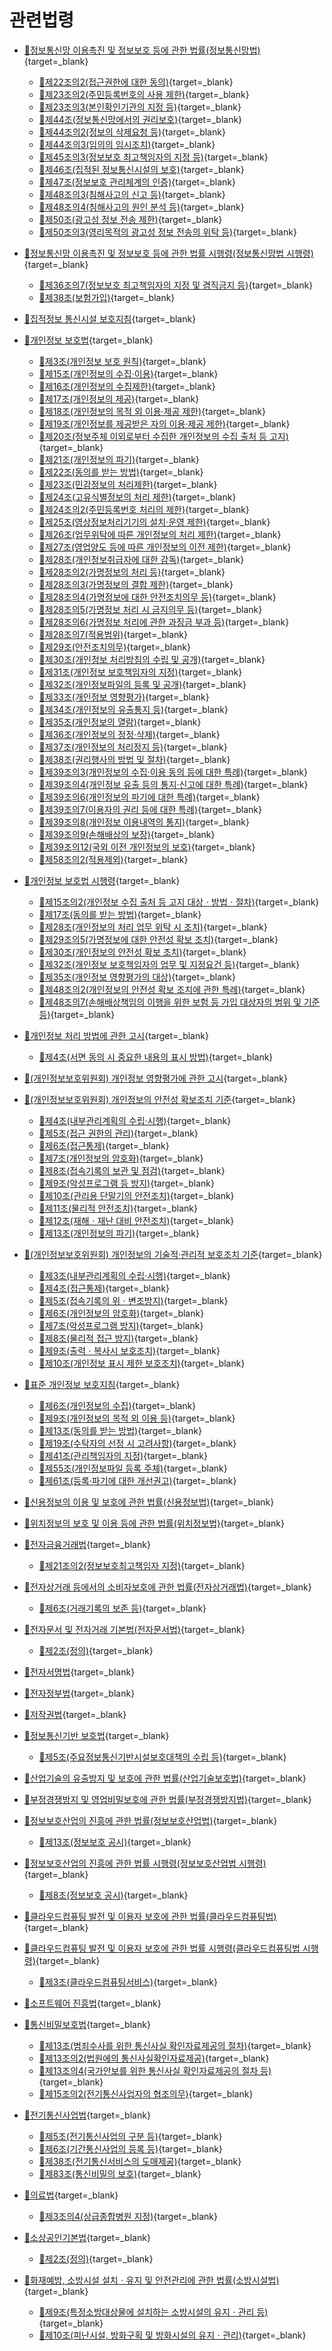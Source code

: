 # 관련법령

- [🔗정보통신망 이용촉진 및 정보보호 등에 관한 법률(정보통신망법)][정보통신망법]{target=_blank}
    - [🔗제22조의2(접근권한에 대한 동의)][정보통신망법 제22조의2 부분]{target=_blank}
    - [🔗제23조의2(주민등록번호의 사용 제한)][정보통신망법 제23조의2 부분]{target=_blank}
    - [🔗제23조의3(본인확인기관의 지정 등)][정보통신망법 제23조의3 부분]{target=_blank}
    - [🔗제44조(정보통신망에서의 권리보호)][정보통신망법 제44조 부분]{target=_blank}
    - [🔗제44조의2(정보의 삭제요청 등)][정보통신망법 제44조의2 부분]{target=_blank}
    - [🔗제44조의3(임의의 임시조치)][정보통신망법 제44조의3 부분]{target=_blank}
    - [🔗제45조의3(정보보호 최고책임자의 지정 등)][정보통신망법 제45조의3 부분]{target=_blank}
    - [🔗제46조(집적된 정보통신시설의 보호)][정보통신망법 제46조 부분]{target=_blank}
    - [🔗제47조(정보보호 관리체계의 인증)][정보통신망법 제47조 부분]{target=_blank}
    - [🔗제48조의3(침해사고의 신고 등)][정보통신망법 제48조의3 부분]{target=_blank}
    - [🔗제48조의4(침해사고의 원인 분석 등)][정보통신망법 제48조의4 부분]{target=_blank}
    - [🔗제50조(광고성 정보 전송 제한)][정보통신망법 제50조 부분]{target=_blank}
    - [🔗제50조의3(영리목적의 광고성 정보 전송의 위탁 등)][정보통신망법 제50조의3 부분]{target=_blank}

- [🔗정보통신망 이용촉진 및 정보보호 등에 관한 법률 시행령(정보통신망법 시행령)][정보통신망법 시행령]{target=_blank}
    - [🔗제36조의7(정보보호 최고책임자의 지정 및 겸직금지 등)][정보통신망법 시행령 제36조의7 부분]{target=_blank}
    - [🔗제38조(보험가입)][정보통신망법 시행령 제38조 부분]{target=_blank}

- [🔗집적정보 통신시설 보호지침][집적정보 통신시설 보호지침]{target=_blank}

- [🔗개인정보 보호법][개인정보 보호법]{target=_blank}
    - [🔗제3조(개인정보 보호 원칙)][개인정보 보호법 제3조 부분]{target=_blank}
    - [🔗제15조(개인정보의 수집·이용)][개인정보 보호법 제15조 부분]{target=_blank}
    - [🔗제16조(개인정보의 수집제한)][개인정보 보호법 제16조 부분]{target=_blank}
    - [🔗제17조(개인정보의 제공)][개인정보 보호법 제17조 부분]{target=_blank}
    - [🔗제18조(개인정보의 목적 외 이용·제공 제한)][개인정보 보호법 제18조 부분]{target=_blank}
    - [🔗제19조(개인정보를 제공받은 자의 이용·제공 제한)][개인정보 보호법 제19조 부분]{target=_blank}
    - [🔗제20조(정보주체 이외로부터 수집한 개인정보의 수집 출처 등 고지)][개인정보 보호법 제20조 부분]{target=_blank}
    - [🔗제21조(개인정보의 파기)][개인정보 보호법 제21조 부분]{target=_blank}
    - [🔗제22조(동의를 받는 방법)][개인정보 보호법 제22조 부분]{target=_blank}
    - [🔗제23조(민감정보의 처리제한)][개인정보 보호법 제23조 부분]{target=_blank}
    - [🔗제24조(고유식별정보의 처리 제한)][개인정보 보호법 제24조 부분]{target=_blank}
    - [🔗제24조의2(주민등록번호 처리의 제한)][개인정보 보호법 제24조의2 부분]{target=_blank}
    - [🔗제25조(영상정보처리기기의 설치·운영 제한)][개인정보 보호법 제25조 부분]{target=_blank}
    - [🔗제26조(업무위탁에 따른 개인정보의 처리 제한)][개인정보 보호법 제26조 부분]{target=_blank}
    - [🔗제27조(영업양도 등에 따른 개인정보의 이전 제한)][개인정보 보호법 제27조 부분]{target=_blank}
    - [🔗제28조(개인정보취급자에 대한 감독)][개인정보 보호법 제28조 부분]{target=_blank}
    - [🔗제28조의2(가명정보의 처리 등)][개인정보 보호법 제28조의2 부분]{target=_blank}
    - [🔗제28조의3(가명정보의 결합 제한)][개인정보 보호법 제28조의3 부분]{target=_blank}
    - [🔗제28조의4(가명정보에 대한 안전조치의무 등)][개인정보 보호법 제28조의4 부분]{target=_blank}
    - [🔗제28조의5(가명정보 처리 시 금지의무 등)][개인정보 보호법 제28조의5 부분]{target=_blank}
    - [🔗제28조의6(가명정보 처리에 관한 과징금 부과 등)][개인정보 보호법 제28조의6 부분]{target=_blank}
    - [🔗제28조의7(적용범위)][개인정보 보호법 제28조의7 부분]{target=_blank}
    - [🔗제29조(안전조치의무)][개인정보 보호법 제29조 부분]{target=_blank}
    - [🔗제30조(개인정보 처리방침의 수립 및 공개)][개인정보 보호법 제30조 부분]{target=_blank}
    - [🔗제31조(개인정보 보호책임자의 지정)][개인정보 보호법 제31조 부분]{target=_blank}
    - [🔗제32조(개인정보파일의 등록 및 공개)][개인정보 보호법 제32조 부분]{target=_blank}
    - [🔗제33조(개인정보 영향평가)][개인정보 보호법 제33조 부분]{target=_blank}
    - [🔗제34조(개인정보의 유출통지 등)][개인정보 보호법 제34조 부분]{target=_blank}
    - [🔗제35조(개인정보의 열람)][개인정보 보호법 제35조 부분]{target=_blank}
    - [🔗제36조(개인정보의 정정·삭제)][개인정보 보호법 제36조 부분]{target=_blank}
    - [🔗제37조(개인정보의 처리정지 등)][개인정보 보호법 제37조 부분]{target=_blank}
    - [🔗제38조(권리행사의 방법 및 절차)][개인정보 보호법 제38조 부분]{target=_blank}
    - [🔗제39조의3(개인정보의 수집·이용 동의 등에 대한 특례)][개인정보 보호법 제39조의3 부분]{target=_blank}
    - [🔗제39조의4(개인정보 유출 등의 통지·신고에 대한 특례)][개인정보 보호법 제39조의4 부분]{target=_blank}
    - [🔗제39조의6(개인정보의 파기에 대한 특례)][개인정보 보호법 제39조의6 부분]{target=_blank}
    - [🔗제39조의7(이용자의 권리 등에 대한 특례)][개인정보 보호법 제39조의7 부분]{target=_blank}
    - [🔗제39조의8(개인정보 이용내역의 통지)][개인정보 보호법 제39조의8 부분]{target=_blank}
    - [🔗제39조의9(손해배상의 보장)][개인정보 보호법 제39조의9 부분]{target=_blank}
    - [🔗제39조의12(국외 이전 개인정보의 보호)][개인정보 보호법 제39조의12 부분]{target=_blank}
    - [🔗제58조의2(적용제외)][개인정보 보호법 제58조의2 부분]{target=_blank}

- [🔗개인정보 보호법 시행령][개인정보 보호법 시행령]{target=_blank}
    - [🔗제15조의2(개인정보 수집 출처 등 고지 대상ㆍ방법ㆍ절차)][개인정보 보호법 시행령 제15조의2 부분]{target=_blank}
    - [🔗제17조(동의를 받는 방법)][개인정보 보호법 시행령 제17조 부분]{target=_blank}
    - [🔗제28조(개인정보의 처리 업무 위탁 시 조치)][개인정보 보호법 시행령 제28조 부분]{target=_blank}
    - [🔗제29조의5(가명정보에 대한 안전성 확보 조치)][개인정보 보호법 시행령 제29조의5 부분]{target=_blank}
    - [🔗제30조(개인정보의 안전성 확보 조치)][개인정보 보호법 시행령 제30조 부분]{target=_blank}
    - [🔗제32조(개인정보 보호책임자의 업무 및 지정요건 등)][개인정보 보호법 시행령 제32조 부분]{target=_blank}
    - [🔗제35조(개인정보 영향평가의 대상)][개인정보 보호법 시행령 제35조 부분]{target=_blank}
    - [🔗제48조의2(개인정보의 안전성 확보 조치에 관한 특례)][개인정보 보호법 시행령 제48조의2 부분]{target=_blank}
    - [🔗제48조의7(손해배상책임의 이행을 위한 보험 등 가입 대상자의 범위 및 기준 등)][개인정보 보호법 시행령 제48조의7 부분]{target=_blank}

- [🔗개인정보 처리 방법에 관한 고시][개인정보 처리 방법에 관한 고시]{target=_blank}
    - [🔗제4조(서면 동의 시 중요한 내용의 표시 방법)][개인정보 처리 방법에 관한 고시 제4조]{target=_blank}

- [🔗(개인정보보호위원회) 개인정보 영향평가에 관한 고시][개인정보 영향평가에 관한 고시]{target=_blank}

- [🔗(개인정보보호위원회) 개인정보의 안전성 확보조치 기준][개인정보의 안전성 확보조치 기준]{target=_blank}
    - [🔗제4조(내부관리계획의 수립·시행)][개인정보의 안전성 확보조치 기준 제4조]{target=_blank}
    - [🔗제5조(접근 권한의 관리)][개인정보의 안전성 확보조치 기준 제5조]{target=_blank}
    - [🔗제6조(접근통제)][개인정보의 안전성 확보조치 기준 제6조]{target=_blank}
    - [🔗제7조(개인정보의 암호화)][개인정보의 안전성 확보조치 기준 제7조]{target=_blank}
    - [🔗제8조(접속기록의 보관 및 점검)][개인정보의 안전성 확보조치 기준 제8조]{target=_blank}
    - [🔗제9조(악성프로그램 등 방지)][개인정보의 안전성 확보조치 기준 제9조]{target=_blank}
    - [🔗제10조(관리용 단말기의 안전조치)][개인정보의 안전성 확보조치 기준 제10조]{target=_blank}
    - [🔗제11조(물리적 안전조치)][개인정보의 안전성 확보조치 기준 제11조]{target=_blank}
    - [🔗제12조(재해ㆍ재난 대비 안전조치)][개인정보의 안전성 확보조치 기준 제12조]{target=_blank}
    - [🔗제13조(개인정보의 파기)][개인정보의 안전성 확보조치 기준 제13조]{target=_blank}

- [🔗(개인정보보호위원회) 개인정보의 기술적·관리적 보호조치 기준][개인정보의 기술적·관리적 보호조치 기준]{target=_blank}
    - [🔗제3조(내부관리계획의 수립·시행)][개인정보의 기술적·관리적 보호조치 기준 제3조]{target=_blank}
    - [🔗제4조(접근통제)][개인정보의 기술적·관리적 보호조치 기준 제4조]{target=_blank}
    - [🔗제5조(접속기록의 위ㆍ변조방지)][개인정보의 기술적·관리적 보호조치 기준 제5조]{target=_blank}
    - [🔗제6조(개인정보의 암호화)][개인정보의 기술적·관리적 보호조치 기준 제6조]{target=_blank}
    - [🔗제7조(악성프로그램 방지)][개인정보의 기술적·관리적 보호조치 기준 제7조]{target=_blank}
    - [🔗제8조(물리적 접근 방지)][개인정보의 기술적·관리적 보호조치 기준 제8조]{target=_blank}
    - [🔗제9조(출력ㆍ복사시 보호조치)][개인정보의 기술적·관리적 보호조치 기준 제9조]{target=_blank}
    - [🔗제10조(개인정보 표시 제한 보호조치)][개인정보의 기술적·관리적 보호조치 기준 제10조]{target=_blank}

- [🔗표준 개인정보 보호지침][표준 개인정보 보호지침]{target=_blank}
    - [🔗제6조(개인정보의 수집)][표준 개인정보 보호지침 제6조]{target=_blank}
    - [🔗제9조(개인정보의 목적 외 이용 등)][표준 개인정보 보호지침 제9조]{target=_blank}
    - [🔗제13조(동의를 받는 방법)][표준 개인정보 보호지침 제13조]{target=_blank}
    - [🔗제19조(수탁자의 선정 시 고려사항)][표준 개인정보 보호지침 제19조]{target=_blank}
    - [🔗제41조(관리책임자의 지정)][표준 개인정보 보호지침 제41조]{target=_blank}
    - [🔗제55조(개인정보파일 등록 주체)][표준 개인정보 보호지침 제55조]{target=_blank}
    - [🔗제61조(등록·파기에 대한 개선권고)][표준 개인정보 보호지침 제61조]{target=_blank}

- [🔗신용정보의 이용 및 보호에 관한 법률(신용정보법)][신용정보법]{target=_blank}

- [🔗위치정보의 보호 및 이용 등에 관한 법률(위치정보법)][위치정보법]{target=_blank}

- [🔗전자금융거래법][전자금융거래법]{target=_blank}
    - [🔗제21조의2(정보보호최고책임자 지정)][전자금융거래법 제21조의2 부분]{target=_blank}

- [🔗전자상거래 등에서의 소비자보호에 관한 법률(전자상거래법)][전자상거래법]{target=_blank}
    - [🔗제6조(거래기록의 보존 등)][전자상거래법 제6조 부분]{target=_blank}

- [🔗전자문서 및 전자거래 기본법(전자문서법)][전자문서법]{target=_blank}
    - [🔗제2조(정의)][전자문서법 제2조 부분]{target=_blank}

- [🔗전자서명법][전자서명법]{target=_blank}

- [🔗전자정부법][전자정부법]{target=_blank}

- [🔗저작권법][저작권법]{target=_blank}

- [🔗정보통신기반 보호법][정보통신기반 보호법]{target=_blank}
    - [🔗제5조(주요정보통신기반시설보호대책의 수립 등)][정보통신기반 보호법 제5조 부분]{target=_blank}

- [🔗산업기술의 유출방지 및 보호에 관한 법률(산업기술보호법)][산업기술보호법]{target=_blank}

- [🔗부정경쟁방지 및 영업비밀보호에 관한 법률(부정경쟁방지법)][부정경쟁방지법]{target=_blank}

- [🔗정보보호산업의 진흥에 관한 법률(정보보호산업법)][정보보호산업법]{target=_blank}
    - [🔗제13조(정보보호 공시)][정보보호산업법 제13조 부분]{target=_blank}

- [🔗정보보호산업의 진흥에 관한 법률 시행령(정보보호산업법 시행령)][정보보호산업법 시행령]{target=_blank}
    - [🔗제8조(정보보호 공시)][정보보호산업법 시행령 제8조 부분]{target=_blank}

- [🔗클라우드컴퓨팅 발전 및 이용자 보호에 관한 법률(클라우드컴퓨팅법)][클라우드컴퓨팅법]{target=_blank}

- [🔗클라우드컴퓨팅 발전 및 이용자 보호에 관한 법률 시행령(클라우드컴퓨팅법 시행령)][클라우드컴퓨팅법 시행령]{target=_blank}
    - [🔗제3조(클라우드컴퓨팅서비스)][클라우드컴퓨팅법 시행령 제3조 부분]{target=_blank}

- [🔗소프트웨어 진흥법][소프트웨어 진흥법]{target=_blank}

- [🔗통신비밀보호법][통신비밀보호법]{target=_blank}
    - [🔗제13조(범죄수사를 위한 통신사실 확인자료제공의 절차)][통신비밀보호법 제13조 부분]{target=_blank}
    - [🔗제13조의2(법원에의 통신사실확인자료제공)][통신비밀보호법 제13조의2 부분]{target=_blank}
    - [🔗제13조의4(국가안보를 위한 통신사실 확인자료제공의 절차 등)][통신비밀보호법 제13조의4 부분]{target=_blank}
    - [🔗제15조의2(전기통신사업자의 협조의무)][통신비밀보호법 제15조의2 부분]{target=_blank}

- [🔗전기통신사업법][전기통신사업법]{target=_blank}
    - [🔗제5조(전기통신사업의 구분 등)][전기통신사업법 제5조 부분]{target=_blank}
    - [🔗제6조(기간통신사업의 등록 등)][전기통신사업법 제6조 부분]{target=_blank}
    - [🔗제38조(전기통신서비스의 도매제공)][전기통신사업법 제38조 부분]{target=_blank}
    - [🔗제83조(통신비밀의 보호)][전기통신사업법 제83조 부분]{target=_blank}

- [🔗의료법][의료법]{target=_blank}
    - [🔗제3조의4(상급종합병원 지정)][의료법 제3조의4 부분]{target=_blank}

- [🔗소상공인기본법][소상공인기본법]{target=_blank}
    - [🔗제2조(정의)][소상공인기본법 제2조 부분]{target=_blank}

- [🔗화재예방, 소방시설 설치ㆍ유지 및 안전관리에 관한 법률(소방시설법)][소방시설법]{target=_blank}
    - [🔗제9조(특정소방대상물에 설치하는 소방시설의 유지ㆍ관리 등)][소방시설법 제9조 부분]{target=_blank}
    - [🔗제10조(피난시설, 방화구획 및 방화시설의 유지ㆍ관리)][소방시설법 제10조 부분]{target=_blank}

[정보통신망법]: https://www.law.go.kr/법령/정보통신망이용촉진및정보보호등에관한법률 "정보통신망법"
[정보통신망법 제22조의2 부분]: https://www.law.go.kr/법령/정보통신망이용촉진및정보보호등에관한법률/제22조의2 "정보통신망법 제22조의2 부분"
[정보통신망법 제23조의2 부분]: https://www.law.go.kr/법령/정보통신망이용촉진및정보보호등에관한법률/제23조의2 "정보통신망법 제23조의2 부분"
[정보통신망법 제23조의3 부분]: https://www.law.go.kr/법령/정보통신망이용촉진및정보보호등에관한법률/제23조의3 "정보통신망법 제23조의3 부분"
[정보통신망법 제45조의3 부분]: https://www.law.go.kr/법령/정보통신망이용촉진및정보보호등에관한법률/제45조의3 "정보통신망법 제45조의3 부분"
[정보통신망법 제44조 부분]: https://www.law.go.kr/법령/정보통신망이용촉진및정보보호등에관한법률/제44조 "정보통신망법 제44조 부분"
[정보통신망법 제44조의2 부분]: https://www.law.go.kr/법령/정보통신망이용촉진및정보보호등에관한법률/제44조의2 "정보통신망법 제44조의2 부분"
[정보통신망법 제44조의3 부분]: https://www.law.go.kr/법령/정보통신망이용촉진및정보보호등에관한법률/제44조의3 "정보통신망법 제44조의3 부분"
[정보통신망법 제46조 부분]: https://www.law.go.kr/법령/정보통신망이용촉진및정보보호등에관한법률/제46조 "정보통신망법 제46조 부분"
[정보통신망법 제47조 부분]: https://www.law.go.kr/법령/정보통신망이용촉진및정보보호등에관한법률/제47조 "정보통신망법 제47조 부분"
[정보통신망법 제48조의3 부분]: https://www.law.go.kr/법령/정보통신망이용촉진및정보보호등에관한법률/제48조의3 "정보통신망법 제45조의3 부분"
[정보통신망법 제48조의4 부분]: https://www.law.go.kr/법령/정보통신망이용촉진및정보보호등에관한법률/제48조의4 "정보통신망법 제48조의4 부분"
[정보통신망법 제50조 부분]: https://www.law.go.kr/법령/정보통신망이용촉진및정보보호등에관한법률/제50조 "정보통신망법 제50조 부분"
[정보통신망법 제50조의3 부분]: https://www.law.go.kr/법령/정보통신망이용촉진및정보보호등에관한법률/제50조의3 "정보통신망법 제50조의3 부분"

[정보통신망법 시행령]: https://www.law.go.kr/법령/정보통신망이용촉진및정보보호등에관한법률시행령 "정보통신망법 시행령"
[정보통신망법 시행령 제36조의7 부분]: https://www.law.go.kr/법령/정보통신망이용촉진및정보보호등에관한법률시행령/제36조의7 "정보통신망법 시행령 제36조의7 부분"
[정보통신망법 시행령 제38조 부분]: https://www.law.go.kr/법령/정보통신망이용촉진및정보보호등에관한법률시행령/제38조 "정보통신망법 시행령 제38조 부분"

[집적정보 통신시설 보호지침]: https://www.law.go.kr/행정규칙/집적정보통신시설보호지침 "집적정보 통신시설 보호지침"

[개인정보 보호법]: https://www.law.go.kr/법령/개인정보보호법 "개인정보 보호법"
[개인정보 보호법 제3조 부분]: https://www.law.go.kr/법령/개인정보보호법/제3조 "개인정보 보호법 제3조 부분"
[개인정보 보호법 제15조 부분]: https://www.law.go.kr/법령/개인정보보호법/제15조 "개인정보 보호법 제15조 부분"
[개인정보 보호법 제16조 부분]: https://www.law.go.kr/법령/개인정보보호법/제16조 "개인정보 보호법 제16조 부분"
[개인정보 보호법 제17조 부분]: https://www.law.go.kr/법령/개인정보보호법/제17조 "개인정보 보호법 제17조 부분"
[개인정보 보호법 제18조 부분]: https://www.law.go.kr/법령/개인정보보호법/제18조 "개인정보 보호법 제18조 부분"
[개인정보 보호법 제19조 부분]: https://www.law.go.kr/법령/개인정보보호법/제19조 "개인정보 보호법 제19조 부분"
[개인정보 보호법 제20조 부분]: https://www.law.go.kr/법령/개인정보보호법/제20조 "개인정보 보호법 제20조 부분"
[개인정보 보호법 제21조 부분]: https://www.law.go.kr/법령/개인정보보호법/제21조 "개인정보 보호법 제21조 부분"
[개인정보 보호법 제22조 부분]: https://www.law.go.kr/법령/개인정보보호법/제22조 "개인정보 보호법 제22조 부분"
[개인정보 보호법 제23조 부분]: https://www.law.go.kr/법령/개인정보보호법/제23조 "개인정보 보호법 제23조 부분"
[개인정보 보호법 제24조 부분]: https://www.law.go.kr/법령/개인정보보호법/제24조 "개인정보 보호법 제24조 부분"
[개인정보 보호법 제24조의2 부분]: https://www.law.go.kr/법령/개인정보보호법/제24조의2 "개인정보 보호법 제24조의2 부분"
[개인정보 보호법 제25조 부분]: https://www.law.go.kr/법령/개인정보보호법/제25조 "개인정보 보호법 제25조 부분"
[개인정보 보호법 제26조 부분]: https://www.law.go.kr/법령/개인정보보호법/제26조 "개인정보 보호법 제26조 부분"
[개인정보 보호법 제27조 부분]: https://www.law.go.kr/법령/개인정보보호법/제27조 "개인정보 보호법 제27조 부분"
[개인정보 보호법 제28조 부분]: https://www.law.go.kr/법령/개인정보보호법/제28조 "개인정보 보호법 제28조 부분"
[개인정보 보호법 제28조의2 부분]: https://www.law.go.kr/법령/개인정보보호법/제28조의2 "개인정보 보호법 제28조의2 부분"
[개인정보 보호법 제28조의3 부분]: https://www.law.go.kr/법령/개인정보보호법/제28조의3 "개인정보 보호법 제28조의3 부분"
[개인정보 보호법 제28조의4 부분]: https://www.law.go.kr/법령/개인정보보호법/제28조의4 "개인정보 보호법 제28조의4 부분"
[개인정보 보호법 제28조의5 부분]: https://www.law.go.kr/법령/개인정보보호법/제28조의5 "개인정보 보호법 제28조의5 부분"
[개인정보 보호법 제28조의6 부분]: https://www.law.go.kr/법령/개인정보보호법/제28조의6 "개인정보 보호법 제28조의6 부분"
[개인정보 보호법 제28조의7 부분]: https://www.law.go.kr/법령/개인정보보호법/제28조의7 "개인정보 보호법 제28조의7 부분"
[개인정보 보호법 제29조 부분]: https://www.law.go.kr/법령/개인정보보호법/제29조 "개인정보 보호법 제29조 부분"
[개인정보 보호법 제30조 부분]: https://www.law.go.kr/법령/개인정보보호법/제30조 "개인정보 보호법 제30조 부분"
[개인정보 보호법 제31조 부분]: https://www.law.go.kr/법령/개인정보보호법/제31조 "개인정보 보호법 제31조 부분"
[개인정보 보호법 제32조 부분]: https://www.law.go.kr/법령/개인정보보호법/제32조 "개인정보 보호법 제32조 부분"
[개인정보 보호법 제33조 부분]: https://www.law.go.kr/법령/개인정보보호법/제33조 "개인정보 보호법 제33조 부분"
[개인정보 보호법 제34조 부분]: https://www.law.go.kr/법령/개인정보보호법/제34조 "개인정보 보호법 제34조 부분"
[개인정보 보호법 제35조 부분]: https://www.law.go.kr/법령/개인정보보호법/제35조 "개인정보 보호법 제35조 부분"
[개인정보 보호법 제36조 부분]: https://www.law.go.kr/법령/개인정보보호법/제36조 "개인정보 보호법 제36조 부분"
[개인정보 보호법 제37조 부분]: https://www.law.go.kr/법령/개인정보보호법/제37조 "개인정보 보호법 제37조 부분"
[개인정보 보호법 제38조 부분]: https://www.law.go.kr/법령/개인정보보호법/제38조 "개인정보 보호법 제38조 부분"
[개인정보 보호법 제39조의3 부분]: https://www.law.go.kr/법령/개인정보보호법/제39조의3 "개인정보 보호법 제39조의3 부분"
[개인정보 보호법 제39조의4 부분]: https://www.law.go.kr/법령/개인정보보호법/제39조의4 "개인정보 보호법 제39조의4 부분"
[개인정보 보호법 제39조의6 부분]: https://www.law.go.kr/법령/개인정보보호법/제39조의6 "개인정보 보호법 제39조의6 부분"
[개인정보 보호법 제39조의7 부분]: https://www.law.go.kr/법령/개인정보보호법/제39조의7 "개인정보 보호법 제39조의7 부분"
[개인정보 보호법 제39조의8 부분]: https://www.law.go.kr/법령/개인정보보호법/제39조의8 "개인정보 보호법 제39조의8 부분"
[개인정보 보호법 제39조의9 부분]: https://www.law.go.kr/법령/개인정보보호법/제39조의9 "개인정보 보호법 제39조의9 부분"
[개인정보 보호법 제39조의12 부분]: https://www.law.go.kr/법령/개인정보보호법/제39조의12 "개인정보 보호법 제39조의12 부분"
[개인정보 보호법 제58조의2 부분]: https://www.law.go.kr/법령/개인정보보호법/제58조의2 "개인정보 보호법 제58조의2 부분"

[개인정보 보호법 시행령]: https://www.law.go.kr/법령/개인정보보호법시행령 "개인정보 보호법 시행령"
[개인정보 보호법 시행령 제15조의2 부분]: https://www.law.go.kr/법령/개인정보보호법시행령/제15조의2 "개인정보 보호법 시행령 제15조의2 부분"
[개인정보 보호법 시행령 제17조 부분]: https://www.law.go.kr/법령/개인정보보호법시행령/제17조 "개인정보 보호법 시행령 제17조 부분"
[개인정보 보호법 시행령 제28조 부분]: https://www.law.go.kr/법령/개인정보보호법시행령/제28조 "개인정보 보호법 시행령 제28조 부분"
[개인정보 보호법 시행령 제29조의5 부분]: https://www.law.go.kr/법령/개인정보보호법시행령/제29조의5 "개인정보 보호법 시행령 제29조의5 부분"
[개인정보 보호법 시행령 제30조 부분]: https://www.law.go.kr/법령/개인정보보호법시행령/제30조 "개인정보 보호법 시행령 제30조 부분"
[개인정보 보호법 시행령 제32조 부분]: https://www.law.go.kr/법령/개인정보보호법시행령/제32조 "개인정보 보호법 시행령 제32조 부분"
[개인정보 보호법 시행령 제35조 부분]: https://www.law.go.kr/법령/개인정보보호법시행령/제35조 "개인정보 보호법 시행령 제35조 부분"
[개인정보 보호법 시행령 제48조의2 부분]: https://www.law.go.kr/법령/개인정보보호법시행령/제48조의2 "개인정보 보호법 시행령 제48조의2 부분"
[개인정보 보호법 시행령 제48조의7 부분]: https://www.law.go.kr/법령/개인정보보호법시행령/제48조의7 "개인정보 보호법 시행령 제48조의7 부분"

[개인정보 처리 방법에 관한 고시]: https://www.law.go.kr/행정규칙/개인정보처리방법에관한고시/(2020-7,20200811) "개인정보 처리 방법에 관한 고시"
[개인정보 처리 방법에 관한 고시 제4조]: https://www.law.go.kr/행정규칙/개인정보처리방법에관한고시/(2020-7,20200811)/제4조 "개인정보 처리 방법에 관한 고시 제4조"

[개인정보 영향평가에 관한 고시]: https://www.law.go.kr/행정규칙/(개인정보보호위원회)개인정보영향평가에관한고시/(2020-4,20200811) "개인정보 영향평가에 관한 고시"

[개인정보의 안전성 확보조치 기준]: https://www.law.go.kr/행정규칙/(개인정보보호위원회)개인정보의안전성확보조치기준 "개인정보의 안전성 확보조치 기준"
[개인정보의 안전성 확보조치 기준 제4조]: https://www.law.go.kr/행정규칙/(개인정보보호위원회)개인정보의안전성확보조치기준/(2021-2,20210915)/제4조 "개인정보의 안전성 확보조치 기준 제4조"
[개인정보의 안전성 확보조치 기준 제5조]: https://www.law.go.kr/행정규칙/(개인정보보호위원회)개인정보의안전성확보조치기준/(2021-2,20210915)/제5조 "개인정보의 안전성 확보조치 기준 제5조"
[개인정보의 안전성 확보조치 기준 제6조]: https://www.law.go.kr/행정규칙/(개인정보보호위원회)개인정보의안전성확보조치기준/(2021-2,20210915)/제6조 "개인정보의 안전성 확보조치 기준 제6조"
[개인정보의 안전성 확보조치 기준 제7조]: https://www.law.go.kr/행정규칙/(개인정보보호위원회)개인정보의안전성확보조치기준/(2021-2,20210915)/제7조 "개인정보의 안전성 확보조치 기준 제7조"
[개인정보의 안전성 확보조치 기준 제8조]: https://www.law.go.kr/행정규칙/(개인정보보호위원회)개인정보의안전성확보조치기준/(2021-2,20210915)/제8조 "개인정보의 안전성 확보조치 기준 제8조"
[개인정보의 안전성 확보조치 기준 제9조]: https://www.law.go.kr/행정규칙/(개인정보보호위원회)개인정보의안전성확보조치기준/(2021-2,20210915)/제9조 "개인정보의 안전성 확보조치 기준 제9조"
[개인정보의 안전성 확보조치 기준 제10조]: https://www.law.go.kr/행정규칙/(개인정보보호위원회)개인정보의안전성확보조치기준/(2021-2,20210915)/제10조 "개인정보의 안전성 확보조치 기준 제10조"
[개인정보의 안전성 확보조치 기준 제11조]: https://www.law.go.kr/행정규칙/(개인정보보호위원회)개인정보의안전성확보조치기준/(2021-2,20210915)/제11조 "개인정보의 안전성 확보조치 기준 제11조"
[개인정보의 안전성 확보조치 기준 제12조]: https://www.law.go.kr/행정규칙/(개인정보보호위원회)개인정보의안전성확보조치기준/(2021-2,20210915)/제12조 "개인정보의 안전성 확보조치 기준 제12조"
[개인정보의 안전성 확보조치 기준 제13조]: https://www.law.go.kr/행정규칙/(개인정보보호위원회)개인정보의안전성확보조치기준/(2021-2,20210915)/제13조 "개인정보의 안전성 확보조치 기준 제13조"

[개인정보의 기술적·관리적 보호조치 기준]: https://www.law.go.kr/행정규칙/(개인정보보호위원회)개인정보의기술적·관리적보호조치기준 "개인정보의 기술적·관리적 보호조치 기준"
[개인정보의 기술적·관리적 보호조치 기준 제3조]: https://www.law.go.kr/행정규칙/(개인정보보호위원회)개인정보의기술적·관리적보호조치기준/(2021-3,20210915)/제3조 "개인정보의 기술적·관리적 보호조치 기준 제3조"
[개인정보의 기술적·관리적 보호조치 기준 제4조]: https://www.law.go.kr/행정규칙/(개인정보보호위원회)개인정보의기술적·관리적보호조치기준/(2021-3,20210915)/제4조 "개인정보의 기술적·관리적 보호조치 기준 제4조"
[개인정보의 기술적·관리적 보호조치 기준 제5조]: https://www.law.go.kr/행정규칙/(개인정보보호위원회)개인정보의기술적·관리적보호조치기준/(2021-3,20210915)/제5조 "개인정보의 기술적·관리적 보호조치 기준 제5조"
[개인정보의 기술적·관리적 보호조치 기준 제6조]: https://www.law.go.kr/행정규칙/(개인정보보호위원회)개인정보의기술적·관리적보호조치기준/(2021-3,20210915)/제6조 "개인정보의 기술적·관리적 보호조치 기준 제6조"
[개인정보의 기술적·관리적 보호조치 기준 제7조]: https://www.law.go.kr/행정규칙/(개인정보보호위원회)개인정보의기술적·관리적보호조치기준/(2021-3,20210915)/제7조 "개인정보의 기술적·관리적 보호조치 기준 제7조"
[개인정보의 기술적·관리적 보호조치 기준 제8조]: https://www.law.go.kr/행정규칙/(개인정보보호위원회)개인정보의기술적·관리적보호조치기준/(2021-3,20210915)/제8조 "개인정보의 기술적·관리적 보호조치 기준 제8조"
[개인정보의 기술적·관리적 보호조치 기준 제9조]: https://www.law.go.kr/행정규칙/(개인정보보호위원회)개인정보의기술적·관리적보호조치기준/(2021-3,20210915)/제9조 "개인정보의 기술적·관리적 보호조치 기준 제9조"
[개인정보의 기술적·관리적 보호조치 기준 제10조]: https://www.law.go.kr/행정규칙/(개인정보보호위원회)개인정보의기술적·관리적보호조치기준/(2021-3,20210915)/제10조 "개인정보의 기술적·관리적 보호조치 기준 제10조"

[표준 개인정보 보호지침]: https://www.law.go.kr/행정규칙/표준개인정보보호지침/(2011-45,20110930) "표준 개인정보 보호지침"
[표준 개인정보 보호지침 제6조]: https://www.law.go.kr/행정규칙/표준개인정보보호지침/(2011-45,20110930)/제6조 "표준 개인정보 보호지침 제6조"
[표준 개인정보 보호지침 제9조]: https://www.law.go.kr/행정규칙/표준개인정보보호지침/(2011-45,20110930)/제9조 "표준 개인정보 보호지침 제9조"
[표준 개인정보 보호지침 제13조]: https://www.law.go.kr/행정규칙/표준개인정보보호지침/(2011-45,20110930)/제13조 "표준 개인정보 보호지침 제13조"
[표준 개인정보 보호지침 제19조]: https://www.law.go.kr/행정규칙/표준개인정보보호지침/(2011-45,20110930)/제19조 "표준 개인정보 보호지침 제19조"
[표준 개인정보 보호지침 제41조]: https://www.law.go.kr/행정규칙/표준개인정보보호지침/(2011-45,20110930)/제41조 "표준 개인정보 보호지침 제41조"
[표준 개인정보 보호지침 제55조]: https://www.law.go.kr/행정규칙/표준개인정보보호지침/(2011-45,20110930)/제55조 "표준 개인정보 보호지침 제55조"
[표준 개인정보 보호지침 제61조]: https://www.law.go.kr/행정규칙/표준개인정보보호지침/(2011-45,20110930)/제61조 "표준 개인정보 보호지침 제61조"

[신용정보법]: https://www.law.go.kr/법령/신용정보의이용및보호에관한법률 "신용정보법"

[위치정보법]: https://www.law.go.kr/법령/위치정보의보호및이용등에관한법률 "위치정보법"

[전자금융거래법]: https://www.law.go.kr/법령/전자금융거래법 "전자금융거래법"
[전자금융거래법 제21조의2 부분]: https://www.law.go.kr/법령/전자금융거래법/제21조의2 "전자금융거래법 제21조의2 부분"

[전자상거래법]: https://www.law.go.kr/법령/전자상거래등에서의소비자보호에관한법률 "전자상거래법"
[전자상거래법 제6조 부분]: https://www.law.go.kr/법령/전자상거래등에서의소비자보호에관한법률/제6조 "전자상거래법 제6조 부분"

[전자문서법]: https://www.law.go.kr/법령/전자문서및전자거래기본법 "전자문서법"
[전자문서법 제2조 부분]: https://www.law.go.kr/법령/전자문서및전자거래기본법/제2조 "전자문서법 제2조 부분"

[전자서명법]: https://www.law.go.kr/법령/전자서명법 "전자서명법"

[전자정부법]: https://www.law.go.kr/법령/전자정부법 "전자정부법"

[저작권법]: https://www.law.go.kr/법령/저작권법 "저작권법"

[정보통신기반 보호법]: https://www.law.go.kr/법령/정보통신기반보호법 "정보통신기반 보호법"
[정보통신기반 보호법 제5조 부분]: https://www.law.go.kr/법령/정보통신기반보호법/제5조 "정보통신기반 보호법 제5조 부분"

[산업기술보호법]: https://www.law.go.kr/법령/산업기술의유출방지및보호에관한법률 "산업기술보호법"

[부정경쟁방지법]: https://www.law.go.kr/법령/부정경쟁방지및영업비밀보호에관한법률 "부정경쟁방지법"

[정보보호산업법]: https://www.law.go.kr/법령/정보보호산업의진흥에관한법률 "정보보호산업법"
[정보보호산업법 제13조 부분]: https://www.law.go.kr/법령/정보보호산업의진흥에관한법률/제13조 "정보보호산업법 제13조 부분"

[정보보호산업법 시행령]: https://www.law.go.kr/법령/정보보호산업의진흥에관한법률시행령 "정보보호산업법 시행령"
[정보보호산업법 시행령 제8조 부분]: https://www.law.go.kr/법령/정보보호산업의진흥에관한법률시행령/제8조 "정보보호산업법 시행령 제8조 부분"

[클라우드컴퓨팅법]: https://www.law.go.kr/법령/클라우드컴퓨팅발전및이용자보호에관한법률 "클라우드컴퓨팅법"
[클라우드컴퓨팅법 시행령]: https://www.law.go.kr/법령/클라우드컴퓨팅발전및이용자보호에관한법률시행령 "클라우드컴퓨팅법 시행령"
[클라우드컴퓨팅법 시행령 제3조 부분]: https://www.law.go.kr/법령/클라우드컴퓨팅발전및이용자보호에관한법률시행령/제3조 "클라우드컴퓨팅법 시행령 제3조 부분"

[소프트웨어 진흥법]: https://www.law.go.kr/법령/소프트웨어진흥법 "소프트웨어 진흥법"

[통신비밀보호법]: https://www.law.go.kr/법령/통신비밀보호법 "통신비밀보호법"
[통신비밀보호법 제13조 부분]: https://www.law.go.kr/법령/통신비밀보호법/제13조 "통신비밀보호법 제13조 부분"
[통신비밀보호법 제13조의2 부분]: https://www.law.go.kr/법령/통신비밀보호법/제13조의2 "통신비밀보호법 제13조의2 부분"
[통신비밀보호법 제13조의4 부분]: https://www.law.go.kr/법령/통신비밀보호법/제13조의4 "통신비밀보호법 제13조의4 부분"
[통신비밀보호법 제15조의2 부분]: https://www.law.go.kr/법령/통신비밀보호법/제15조의2 "통신비밀보호법 제15조의2 부분"

[전기통신사업법]: https://www.law.go.kr/법령/전기통신사업법 "전기통신사업법"
[전기통신사업법 제5조 부분]: https://www.law.go.kr/법령/전기통신사업법/제5조 "전기통신사업법 제5조 부분"
[전기통신사업법 제6조 부분]: https://www.law.go.kr/법령/전기통신사업법/제6조 "전기통신사업법 제6조 부분"
[전기통신사업법 제38조 부분]: https://www.law.go.kr/법령/전기통신사업법/제38조 "전기통신사업법 제38조 부분"
[전기통신사업법 제83조 부분]: https://www.law.go.kr/법령/전기통신사업법/제83조 "전기통신사업법 제83조 부분"

[의료법]: https://www.law.go.kr/법령/의료법 "의료법"
[의료법 제3조의4 부분]: https://www.law.go.kr/법령/의료법/제3조의4 "의료법 제3조의4 부분"

[소방시설법]: https://www.law.go.kr/법령/화재예방,소방시설설치ㆍ유지및안전관리에관한법률/(17007,20200218) "소방시설법"
[소방시설법 제9조 부분]: https://www.law.go.kr/법령/화재예방,소방시설설치ㆍ유지및안전관리에관한법률/(20210101,17007,20200218)/제9조 "소방시설법 제9조 부분"
[소방시설법 제10조 부분]: https://www.law.go.kr/법령/화재예방,소방시설설치ㆍ유지및안전관리에관한법률/(20210101,17007,20200218)/제10조 "소방시설법 제10조 부분"

[소상공인기본법]: https://www.law.go.kr/법령/소상공인기본법 "소상공인기본법"
[소상공인기본법 제2조 부분]: https://www.law.go.kr/법령/소상공인기본법/제2조 "소상공인기본법 제2조"
